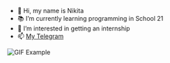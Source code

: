 - 👋 Hi, my name is Nikita
- 📚 I’m currently learning programming in School 21
- 👀 I’m interested in getting an internship
- 📫 [My Telegram](https://t.me/nekitze)

![GIF Example](https://media.giphy.com/media/MT5UUV1d4CXE2A37Dg/giphy.gif)


<!---
flexben/flexben is a ✨ special ✨ repository because its `README.md` (this file) appears on your GitHub profile.
You can click the Preview link to take a look at your changes.
--->
